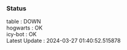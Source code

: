 ### Status


table : DOWN  
hogwarts : OK  
icy-bot : OK  
Latest Update : 2024-03-27 01:40:52.515878
